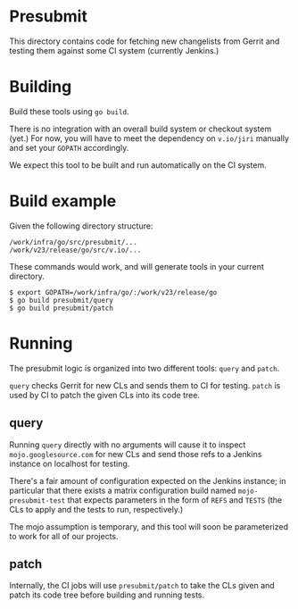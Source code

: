 # Presubmit
This directory contains code for fetching new changelists from Gerrit and
testing them against some CI system (currently Jenkins.)

# Building
Build these tools using `go build`.

There is no integration with an overall build system or checkout system (yet.)
For now, you will have to meet the dependency on `v.io/jiri` manually and set
your `GOPATH` accordingly.

We expect this tool to be built and run automatically on the CI system.

# Build example
Given the following directory structure:

```
/work/infra/go/src/presubmit/...
/work/v23/release/go/src/v.io/...
```

These commands would work, and will generate tools in your current directory.

```
$ export GOPATH=/work/infra/go/:/work/v23/release/go
$ go build presubmit/query
$ go build presubmit/patch
```

# Running
The presubmit logic is organized into two different tools: `query` and `patch`.

`query` checks Gerrit for new CLs and sends them to CI for testing.
`patch` is used by CI to patch the given CLs into its code tree.

## query
Running `query` directly with no arguments will cause it to inspect
`mojo.googlesource.com` for new CLs and send those refs to a Jenkins instance on
localhost for testing.

There's a fair amount of configuration expected on the Jenkins instance; in
particular that there exists a matrix configuration build named
`mojo-presubmit-test` that expects parameters in the form of `REFS` and `TESTS`
(the CLs to apply and the tests to run, respectively.)

The mojo assumption is temporary, and this tool will soon be parameterized to
work for all of our projects.

## patch
Internally, the CI jobs will use `presubmit/patch` to take the CLs given and
patch its code tree before building and running tests.
